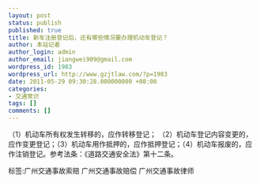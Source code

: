 ```yaml
---
layout: post
status: publish
published: true
title: 新车注册登记后，还有哪些情况要办理机动车登记？
author: 本站记者
author_login: admin
author_email: jiangwei909@gmail.com
wordpress_id: 1983
wordpress_url: http://www.gzjtlaw.com/?p=1983
date: 2011-05-29 09:30:28.000000000 +08:00
categories:
- 交通常识
tags: []
comments: []
---
```

（1）机动车所有权发生转移的，应作转移登记； （2）机动车登记内容变更的，应作变更登记；（3）机动车用作抵押的，应作抵押登记；（4）机动车报废的，应作注销登记。参考法条：《道路交通安全法》第十二条。标签:广州交通事故索赔 广州交通事故赔偿 广州交通事故律师
